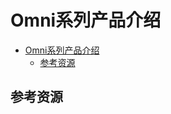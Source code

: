 # Omni系列产品介绍

<!--ts-->
* [Omni系列产品介绍](#omni系列产品介绍)
   * [参考资源](#参考资源)

<!-- Created by https://github.com/ekalinin/github-markdown-toc -->
<!-- Added by: kuanhsiaokuo, at: Sun Jun 26 10:56:31 CST 2022 -->

<!--te-->

## 参考资源